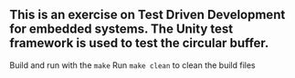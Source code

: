 This is an exercise on Test Driven Development for embedded systems. The Unity test framework is used to test the circular buffer.
---

Build and run with the ```make```
Run ```make clean``` to clean the build files
